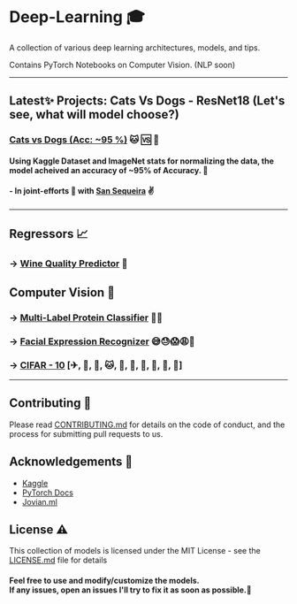 # Deep-Learning 🎓

A collection of various deep learning architectures, models, and tips.

Contains PyTorch Notebooks on Computer Vision. (NLP soon)

<hr>


## Latest✨ Projects: Cats Vs Dogs - ResNet18 (Let's see, what will model choose?)

### [Cats vs Dogs (Acc: ~95 %)](https://github.com/jaisal1311/Deep-Learning/tree/master/Computer%20Vision/Cats%F0%9F%90%B1%20Vs%20Dogs%20%F0%9F%90%B6(97%20%25)) 🐱 🆚 🐶
#### Using Kaggle Dataset and ImageNet stats for normalizing the data, the model acheived an accuracy of ~95% of Accuracy. 🙌
#### - In joint-efforts 🤝 with [San Sequeira](https://github.com/sansqra) ✌



<hr>


##  Regressors 📈


### →  [Wine Quality Predictor](https://github.com/jaisal1311/Deep-Learning/tree/master/Regressors/Wine%20Quality%20Predictor) 🥂

##  Computer Vision 🧠
### →  [Multi-Label Protein Classifier](https://github.com/jaisal1311/Deep-Learning/tree/master/Computer%20Vision/Protein%20Classification) 🦠🧫

### →  [Facial Expression Recognizer](https://github.com/jaisal1311/Deep-Learning/tree/master/Computer%20Vision/FER) 😅😓😱😩🥴
### →  [CIFAR - 10](https://github.com/jaisal1311/Deep-Learning/tree/master/Computer%20Vision/CIFAR10) [✈, 🚗, 🦅, 🐱, 🦌, 🐶, 🐸, 🐎, 🚢, 🚚]

<hr>


## Contributing 🤝

Please read [CONTRIBUTING.md](https://github.com/jaisal1311/jaisal1311/blob/master/CONTRIBUTING.md) for details on the code of conduct, and the process for submitting pull requests to us.

## Acknowledgements 👏

* [Kaggle](https://www.kaggle.com/)
* [PyTorch Docs](https://pytorch.org/docs/stable/index.html)
* [Jovian.ml](https://jovian.ml/)

## License ⚠️

This collection of models is licensed under the MIT License - see the [LICENSE.md](https://github.com/jaisal1311/COVID-19-TRACKER/blob/master/LICENSE) file for details



#### Feel free to use and modify/customize the models.<br/>  If any issues, open an issues I'll try to fix it as soon as possible.🙂

#### 
